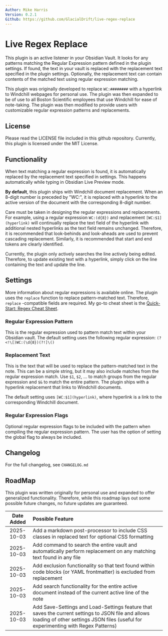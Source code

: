 ```yaml
---
Author: Mike Harris
Version: 0.2.1
Github: https://github.com/GlacialDrift/live-regex-replace
---
```


# Live Regex Replace

This plugin is an active listener in your Obsidian Vault. It looks for any patterns matching the Regular Expression 
pattern defined in the plugin settings. If found, the text in your vault is replaced with the replacement text specified 
in the plugin settings. Optionally, the replacement text can contain contents of the matched text using regular expression 
matching.

This plugin was originally developed to replace `WC:########` with a hyperlink to Windchill webpages for personal use. 
The plugin was then expanded to be of use to all Boston Scientific employees that use Windchill for ease of note-taking. 
The plugin was then modified to provide users with customizable regular expression patterns and replacements. 

## License

Please read the LICENSE file included in this github repository. Currently, this plugin is licensed under the MIT License.

## Functionality

When text matching a regular expression is found, it is automatically replaced by the replacement text specified in 
settings. This happens automatically while typing in Obsidian Live Preview mode.

**By default**, this plugin ships with Windchill document replacement. When an 8-digit number is preceded by "WC:", it 
is replaced with a hyperlink to the active version of the document with the corresponding 8-digit number.

Care must be taken in designing the regular expressions and replacements. For example, using a regular expression 
`WC:(d{8})` and replacement `[WC:$1](hyperlink)` will continually replace the text field of the hyperlink with additional 
nested hyperlinks as the text field remains unchanged. Therefore, it is recommended that look-behinds and look-aheads are 
used to prevent cascading replacement. Similarly, it is recommended that start and end tokens are clearly identified.

Currently, the plugin only actively searches the line actively being edited. Therefore, to update existing text with a 
hyperlink, simply click on the line containing the text and update the line. 

## Settings

More information about regular expressions is available online. The plugin uses the `replace` function to replace 
pattern-matched text. Therefore, `replace` -compatible fields are required. My go-to cheat sheet is the [Quick-Start: Regex Cheat Sheet](https://www.rexegg.com/regex-quickstart.php).

### Regular Expression Pattern

This is the regular expression used to pattern match text within your Obsidian vault. The default setting uses the 
following regular expression: `(?<!\[)WC:(\d{8})(?!]\()`

### Replacement Text

This is the text that will be used to replace the pattern-matched text in the note. This can be a simple string, but 
it may also include matches from the regular expression match. Use `$1`, `$2`, ... to match groups from the regular 
expression and `$&` to match the entire pattern. The plugin ships with a hyperlink replacement that links to Windchill 
documents.

The default setting uses `[WC:$1](hyperlink)`, where hyperlink is a link to the corresponding Windchill document. 

### Regular Expression Flags

Optional regular expression flags to be included with the pattern when compiling the regular expression pattern.
The user has the option of setting the global flag to always be included.

## Changelog

For the full changelog, see `CHANGELOG.md`

## RoadMap

This plugin was written originally for personal use and expanded to offer generalized functionality. Therefore, while 
this roadmap lays out some possible future changes, no future updates are guaranteed.

| Date Added  | Possible Feature                                                                                                                                                                        |
|:-----------:|:----------------------------------------------------------------------------------------------------------------------------------------------------------------------------------------|
| 2025-10-03  | Add a markdown post-processor to include CSS classes in replaced text for optional CSS formatting                                                                                       |
| 2025-10-03  | Add command to search the entire vault and automatically perform replacement on any matching text found in any file                                                                     |
| 2025-10-03  | Add exclusion functionality so that text found within code blocks (or YAML frontmatter) is excluded from replacement                                                                    |
| 2025-10-03  | Add search functionality for the entire active document instead of the current active line of the note                                                                                  |
| 2025-10-03  | Add Save-Settings and Load-Settings feature that saves the current settings to JSON file and allows loading of other settings JSON files (useful for experimenting with Regex Patterns) |
